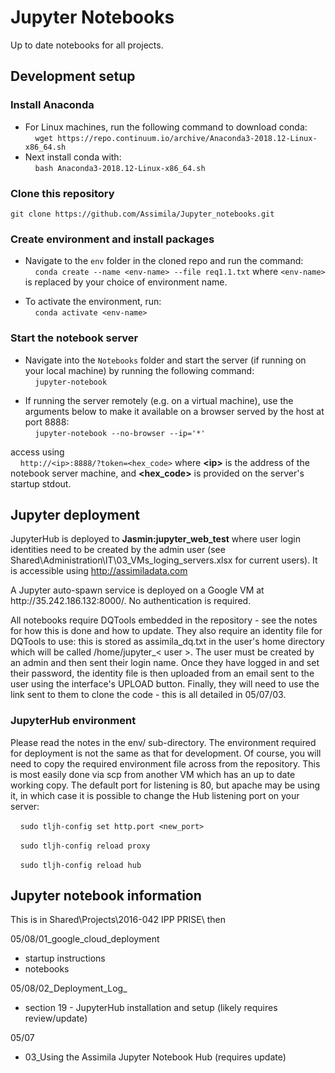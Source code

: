 # Jupyter Notebooks #
Up to date notebooks for all projects.
## Development setup ##
### Install Anaconda ###
- For Linux machines, run the following command to download conda:\
&nbsp;&nbsp;&nbsp;&nbsp;``` wget https://repo.continuum.io/archive/Anaconda3-2018.12-Linux-x86_64.sh ```
- Next install conda with:\
&nbsp;&nbsp;&nbsp;&nbsp;``` bash Anaconda3-2018.12-Linux-x86_64.sh ```

### Clone this repository ###
	git clone https://github.com/Assimila/Jupyter_notebooks.git 

### Create environment and install packages ###
- Navigate to the ```env``` folder in the cloned repo and run the command:\
&nbsp;&nbsp;&nbsp;&nbsp;```conda create --name <env-name> --file req1.1.txt```
where ```<env-name>``` is replaced by your choice of environment name.

- To activate the environment, run:\
&nbsp;&nbsp;&nbsp;&nbsp;```conda activate <env-name> ```

### Start the notebook server ###
- Navigate into the ```Notebooks``` folder and start the server (if running on your local machine) by running the following command:\
&nbsp;&nbsp;&nbsp;&nbsp;```jupyter-notebook```
  
- If running the server remotely (e.g. on a virtual machine), use the arguments below to make it available on a browser served by the host at port 8888:\
&nbsp;&nbsp;&nbsp;&nbsp;```jupyter-notebook --no-browser --ip='*' ```

access using\
&nbsp;&nbsp;&nbsp;&nbsp;```http://<ip>:8888/?token=<hex_code>```
where __\<ip>__ is the address of the notebook server machine, and __<hex_code>__ is provided on the server's startup stdout.

## Jupyter deployment ##
JupyterHub is deployed to **Jasmin:jupyter_web_test** where user login identities need to be created by the admin user (see Shared\Administration\IT\03_VMs_loging_servers.xlsx for current users). It is accessible using http://assimiladata.com
<p>A Jupyter auto-spawn service is deployed on a Google VM at http://35.242.186.132:8000/. No authentication is required.</p>
<p>All notebooks require DQTools embedded in the repository - see the notes for how this is done and how to update. They also require an identity file for DQTools to use: this is stored as assimila_dq.txt in the user's home directory which will be called /home/jupyter_< user >. The user must be created by an admin and then sent their login name. Once they have logged in and set their password, the identity file is then uploaded from an email sent to the user using the interface's UPLOAD button. Finally, they will need to use the link sent to them to clone the code - this is all detailed in 05/07/03.<i>
</i></p>

### JupyterHub environment ###
Please read the notes in the env/ sub-directory. The environment required for deployment is not the same as that for development.
Of course, you will need to copy the required environment file across from the repository. This is most easily done via scp from another VM which has an up to date working copy.
The default port for listening is 80, but apache may be using it, in which case it is possible to change the Hub listening port on your server:

&nbsp;&nbsp;&nbsp;&nbsp;```sudo tljh-config set http.port <new_port>```

&nbsp;&nbsp;&nbsp;&nbsp;```sudo tljh-config reload proxy```

&nbsp;&nbsp;&nbsp;&nbsp;```sudo tljh-config reload hub```

## Jupyter notebook information ##
This is in Shared\Projects\2016-042 IPP PRISE\ then

05/08/01_google_cloud_deployment
* startup instructions
* notebooks

05/08/02_Deployment_Log_<latest>
* section 19 - JupyterHub installation and setup (likely requires review/update)
	
05/07
* 03_Using the Assimila Jupyter Notebook Hub (requires update)
